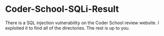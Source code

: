 # Coder-School-SQLi-Result

There is a SQL injection vulnerability on the Coder School review website.  I exploited it to find all of the directories.  The rest is up to you.
